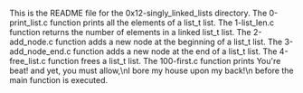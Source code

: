 This is the README file for the 0x12-singly_linked_lists directory.
The 0-print_list.c function prints all the elements of a list_t list.
The 1-list_len.c function returns the number of elements in a linked list_t list.
The 2-add_node.c function adds a new node at the beginning of a list_t list.
The 3-add_node_end.c function adds a new node at the end of a list_t list.
The 4-free_list.c function frees a list_t list.
The 100-first.c function prints You're beat! and yet, you must allow,\nI bore my house upon my back!\n before the main function is executed.
